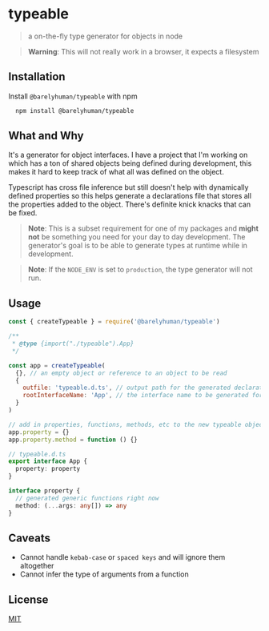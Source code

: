 # typeable

> a on-the-fly type generator for objects in node

> **Warning**: This will not really work in a browser, it expects a filesystem

## Installation

Install `@barelyhuman/typeable` with npm

```bash
  npm install @barelyhuman/typeable
```

## What and Why

It's a generator for object interfaces. I have a project that I'm working on which has a ton of shared objects
being defined during development, this makes it hard to keep track of what all was defined on the object.

Typescript has cross file inference but still doesn't help with dynamically defined properties so this helps generate a declarations file that stores all the properties added to the object. There's definite knick knacks
that can be fixed.

> **Note**: This is a subset requirement for one of my packages and **might not** be something you need for
> your day to day development. The generator's goal is to be able to generate types at runtime while in development.

> **Note**: If the `NODE_ENV` is set to `production`, the type generator will not run.

## Usage

```js
const { createTypeable } = require('@barelyhuman/typeable')

/**
 * @type {import("./typeable").App}
 */

const app = createTypeable(
  {}, // an empty object or reference to an object to be read
  {
    outfile: 'typeable.d.ts', // output path for the generated declaration file
    rootInterfaceName: 'App', // the interface name to be generated for the above object.
  }
)

// add in properties, functions, methods, etc to the new typeable object.
app.property = {}
app.property.method = function () {}
```

```ts
// typeable.d.ts
export interface App {
  property: property
}

interface property {
  // generated generic functions right now
  method: (...args: any[]) => any
}
```

## Caveats

- Cannot handle `kebab-case` or `spaced keys` and will ignore them altogether
- Cannot infer the type of arguments from a function

## License

[MIT](/LICENSE)
